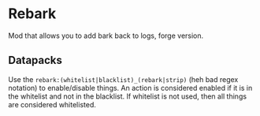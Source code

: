 # Rebark
Mod that allows you to add bark back to logs, forge version.

## Datapacks
Use the `rebark:(whitelist|blacklist)_(rebark|strip)` (heh bad regex notation) to enable/disable things. An action is considered enabled if it is in the whitelist and not in the blacklist. If whitelist is not used, then all things are considered whitelisted.